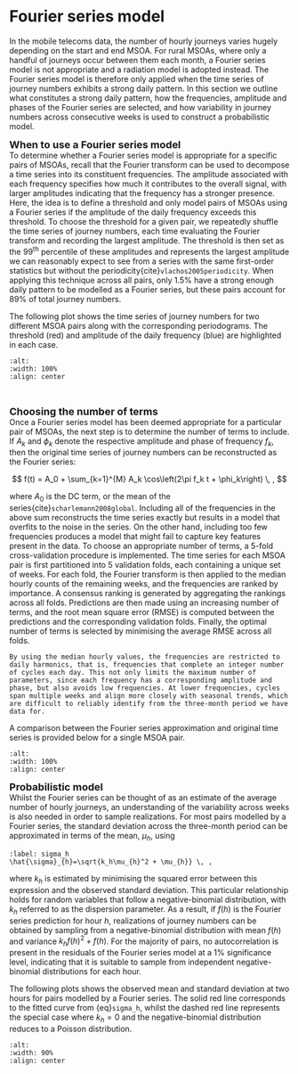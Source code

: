 # Fourier series model
In the mobile telecoms data, the number of hourly journeys varies hugely depending on the start and end MSOA. For rural MSOAs, where only a handful of journeys occur between them each month, a Fourier series model is not appropriate and a radiation model is adopted instead. The Fourier series model is therefore only applied when the time series of journey numbers exhibits a strong daily pattern. In this section we outline what constitutes a strong daily pattern, how the frequencies, amplitude and phases of the Fourier series are selected, and how variability in journey numbers across consecutive weeks is used to construct a probabilistic model.


<font size='4'> **When to use a Fourier series model** </font> <br>
 To determine whether a Fourier series model is appropriate for a specific pairs of MSOAs, recall that the Fourier transform can be used to decompose a time series into its constituent frequencies. The amplitude associated with each frequency specifies how much it contributes to the overall signal, with larger amplitudes indicating that the frequency has a stronger presence. Here, the idea is to define a threshold and only model pairs of MSOAs using a Fourier series if the amplitude of the daily frequency exceeds this threshold. To choose the threshold for a given pair, we repeatedly shuffle the time series of journey numbers, each time evaluating the Fourier transform and recording the largest amplitude. The threshold is then set as the 99<sup>th</sup> percentile of these amplitudes and represents the largest amplitude we can reasonably expect to see from a series with the same first-order statistics but without the periodicity{cite}`vlachos2005periodicity`. When applying this technique across all pairs, only 1.5% have a strong enough daily pattern to be modelled as a Fourier series, but these pairs account for 89% of total journey numbers.

 The following plot shows the time series of journey numbers for two different MSOA pairs along with the corresponding periodograms. The threshold (red) and amplitude of the daily frequency (blue) are highlighted in each case.
 
```{image} ../images/fourier_threshold.png
:alt: 
:width: 100%
:align: center
```
<br>

<font size='4'> **Choosing the number of terms** </font> <br>
Once a Fourier series model has been deemed appropriate for a particular pair of MSOAs, the next step is to determine the number of terms to include. If $A_k$ and $\phi_k$ denote the respective amplitude and phase of frequency $f_k$, then the original time series of journey numbers can be reconstructed as the Fourier series:

$$
f(t) = A_0 + \sum_{k=1}^{M} A_k \cos\left(2\pi f_k t + \phi_k\right) \, ,
$$

where $A_0$ is the DC term, or the mean of the series{cite}`scharlemann2008global`. Including all of the frequencies in the above sum reconstructs the time series exactly but results in a model that overfits to the noise in the series. On the other hand, including too few frequencies produces a model that might fail to capture key features present in the data. To choose an appropriate number of terms, a 5-fold cross-validation procedure is implemented. The time series for each MSOA pair is first partitioned into 5 validation folds, each containing a unique set of weeks. For each fold, the Fourier transform is then applied to the median hourly counts of the remaining weeks, and the frequencies are ranked by importance. A consensus ranking is generated by aggregating the rankings across all folds. Predictions are then made using an increasing number of terms, and the root mean square error (RMSE) is computed between the predictions and the corresponding validation folds. Finally, the optimal number of terms is selected by minimising the average RMSE across all folds. 

```{note}
By using the median hourly values, the frequencies are restricted to daily harmonics, that is, frequencies that complete an integer number of cycles each day. This not only limits the maximum number of parameters, since each frequency has a corresponding amplitude and phase, but also avoids low frequencies. At lower frequencies, cycles span multiple weeks and align more closely with seasonal trends, which are difficult to reliably identify from the three-month period we have data for.
```

A comparison between the Fourier series approximation and original time series is provided below for a single MSOA pair.

```{image} ../images/fourier_series.png
:alt: 
:width: 100%
:align: center
```

<font size='4'> **Probabilistic model** </font> <br>
Whilst the Fourier series can be thought of as an estimate of the average number of hourly journeys, an understanding of the variability across weeks is also needed in order to sample realizations. For most pairs modelled by a Fourier series, the standard deviation across the three-month period can be approximated in terms of the mean, $\mu_h$, using

```{math}
:label: sigma_h
\hat{\sigma}_{h}=\sqrt{k_h\mu_{h}^2 + \mu_{h}} \, ,
```

where $k_h$ is estimated by minimising the squared error between this expression and the observed standard deviation. This particular relationship holds for random variables that follow a negative-binomial distribution, with $k_h$ referred to as the dispersion parameter. As a result, if $f(h)$ is the Fourier series prediction for hour $h$, realizations of journey numbers can be obtained by sampling from a negative-binomial distribution with mean $f(h)$ and variance $k_h f(h)^2 + f(h)$. For the majority of pairs, no autocorrelation is present in the residuals of the Fourier series model at a 1% significance level, indicating that it is suitable to sample from independent negative-binomial distributions for each hour.

The following plots shows the observed mean and standard deviation at two hours for pairs modelled by a Fourier series. The solid red line corresponds to the fitted curve from {eq}`sigma_h`, whilst the dashed red line represents the special case where $k_h=0$ and the negative-binomial distribution reduces to a Poisson distribution.

```{image} ../images/fourier_noise_lower.png
:alt: 
:width: 90%
:align: center
```
